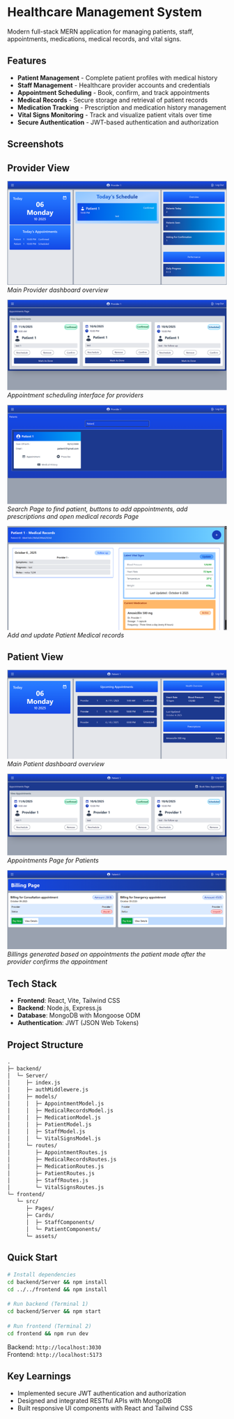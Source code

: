 # Healthcare Management System

Modern full-stack MERN application for managing patients, staff, appointments, medications, medical records, and vital signs.

## Features

- **Patient Management** - Complete patient profiles with medical history
- **Staff Management** - Healthcare provider accounts and credentials
- **Appointment Scheduling** - Book, confirm, and track appointments
- **Medical Records** - Secure storage and retrieval of patient records
- **Medication Tracking** - Prescription and medication history management
- **Vital Signs Monitoring** - Track and visualize patient vitals over time
- **Secure Authentication** - JWT-based authentication and authorization

## Screenshots

## Provider View

![ProviderDashboard](./screenshots/Provider_Dashboard.png)
*Main Provider dashboard overview*

![ProviderAppointments](./screenshots/Provider_AppointmentPage.png)
*Appointment scheduling interface for providers*

![SearchPatient](./screenshots/SerchPatient.png)
*Search Page to find patient, buttons to add appointments, add prescriptions and open medical records Page*

![MedicalRecords](./screenshots/MedicalRecords.png)
*Add and update Patient Medical records*

## Patient View

![PatientDashboard](./screenshots/Patient_Dashboard.png)
*Main Patient dashboard overview*

![PatientAppointments](./screenshots/Patient_AppointmentsPage.png)
*Appointments Page for Patients*

![PatientBilling](./screenshots/Patient_BillingPage.png)
*Billings generated based on appointments the patient made after the provider confirms the appointment*

## Tech Stack

- **Frontend**: React, Vite, Tailwind CSS
- **Backend**: Node.js, Express.js
- **Database**: MongoDB with Mongoose ODM
- **Authentication**: JWT (JSON Web Tokens)

## Project Structure

```
.
├─ backend/
│  └─ Server/
│     ├─ index.js
│     ├─ authMiddlewere.js
│     ├─ models/
│     │  ├─ AppointmentModel.js
│     │  ├─ MedicalRecordsModel.js
│     │  ├─ MedicationModel.js
│     │  ├─ PatientModel.js
│     │  ├─ StaffModel.js
│     │  └─ VitalSignsModel.js
│     └─ routes/
│        ├─ AppointmentRoutes.js
│        ├─ MedicalRecordsRoutes.js
│        ├─ MedicationRoutes.js
│        ├─ PatientRoutes.js
│        ├─ StaffRoutes.js
│        └─ VitalSignsRoutes.js
└─ frontend/
   └─ src/
      ├─ Pages/
      ├─ Cards/
      │  ├─ StaffComponents/
      │  └─ PatientComponents/
      └─ assets/
```

## Quick Start

```bash
# Install dependencies
cd backend/Server && npm install
cd ../../frontend && npm install

# Run backend (Terminal 1)
cd backend/Server && npm start

# Run frontend (Terminal 2)
cd frontend && npm run dev
```

Backend: `http://localhost:3030`  
Frontend: `http://localhost:5173`

## Key Learnings

- Implemented secure JWT authentication and authorization
- Designed and integrated RESTful APIs with MongoDB
- Built responsive UI components with React and Tailwind CSS

